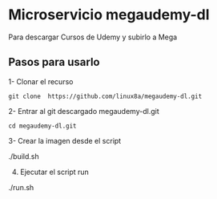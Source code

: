 # Microservicio megaudemy-dl
Para descargar Cursos de Udemy y subirlo a Mega

## Pasos para usarlo

1- Clonar el recurso

```
git clone  https://github.com/linux8a/megaudemy-dl.git
```

2- Entrar al git descargado megaudemy-dl.git

```
cd megaudemy-dl.git
```

3- Crear la imagen desde el script

./build.sh

4. Ejecutar el script run

./run.sh
